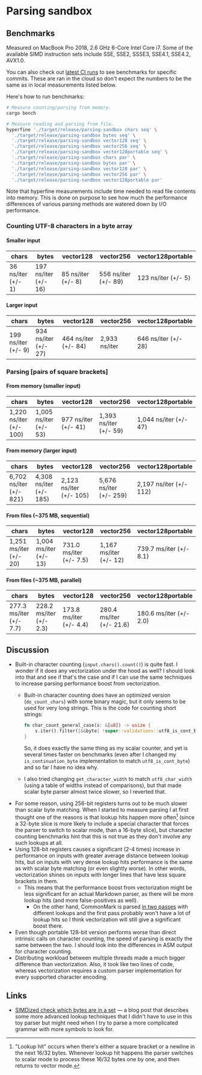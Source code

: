 # Parsing sandbox

## Benchmarks

Measured on MacBook Pro 2018, 2.6 GHz 6-Core Intel Core i7. Some of the available SIMD instruction sets include SSE, SSE2, SSSE3, SSE4.1, SSE4.2, AVX1.0.

You can also check out [latest CI runs](https://github.com/garlicbreadcleric/parsing-sandbox/actions) to see benchmarks for specific commits. These are ran in the cloud so don't expect the numbers to be the same as in local measurements listed below.

Here's how to run benchmarks:

```bash
# Measure counting/parsing from memory.
cargo bench

# Measure reading and parsing from file.
hyperfine './target/release/parsing-sandbox chars seq' \
  './target/release/parsing-sandbox bytes seq' \
  './target/release/parsing-sandbox vector128 seq' \
  './target/release/parsing-sandbox vector256 seq' \
  './target/release/parsing-sandbox vector128portable seq' \
  './target/release/parsing-sandbox chars par' \
  './target/release/parsing-sandbox bytes par' \
  './target/release/parsing-sandbox vector128 par' \
  './target/release/parsing-sandbox vector256 par' \
  './target/release/parsing-sandbox vector128portable par'
```

Note that hyperfine measurements include time needed to read file contents into memory. This is done on purpose to see how much the performance differences of various parsing methods are watered down by I/O performance.

### Counting UTF-8 characters in a byte array

#### Smaller input

| chars              | bytes                | vector128          | vector256            | vector128portable   |
|--------------------|----------------------|--------------------|----------------------|---------------------|
| 36 ns/iter (+/- 1) | 197 ns/iter (+/- 16) | 85 ns/iter (+/- 8) | 556 ns/iter (+/- 89) | 123 ns/iter (+/- 5) |

#### Larger input

| chars               | bytes                | vector128            | vector256     | vector128portable    |
|---------------------|----------------------|----------------------|---------------|----------------------|
| 199 ns/iter (+/- 9) | 934 ns/iter (+/- 27) | 464 ns/iter (+/- 84) | 2,933 ns/iter | 646 ns/iter (+/- 28) |

### Parsing \[pairs of square brackets\]

#### From memory (smaller input)

| chars                   | bytes                  | vector128            | vector256              | vector128portable      |
|-------------------------|------------------------|----------------------|------------------------|------------------------|
| 1,220 ns/iter (+/- 100) | 1,005 ns/iter (+/- 53) | 977 ns/iter (+/- 41) | 1,393 ns/iter (+/- 59) | 1,044 ns/iter (+/- 47) |

#### From memory (larger input)

| chars                   | bytes                   | vector128               | vector256               | vector128portable       |
|-------------------------|-------------------------|-------------------------|-------------------------|-------------------------|
| 6,702 ns/iter (+/- 821) | 4,308 ns/iter (+/- 185) | 2,123 ns/iter (+/- 105) | 5,676 ns/iter (+/- 259) | 2,197 ns/iter (+/- 112) |

#### From files (~375 MB, sequential)

| chars                  | bytes                  | vector128               | vector256              | vector128portable       |
|------------------------|------------------------|-------------------------|------------------------|-------------------------|
| 1,251 ms/iter (+/- 20) | 1,004 ms/iter (+/- 13) | 731.0 ms/iter (+/- 7.5) | 1,167 ms/iter (+/- 12) | 739.7 ms/iter (+/- 8.1) |

#### From files (~375 MB, parallel)

| chars                   | bytes                   | vector128               | vector256                | vector128portable       |
|-------------------------|-------------------------|-------------------------|--------------------------|-------------------------|
| 277.3 ms/iter (+/- 7.7) | 228.2 ms/iter (+/- 2.3) | 173.8 ms/iter (+/- 4.4) | 280.4 ms/iter (+/- 21.6) | 180.6 ms/iter (+/- 2.0) |

## Discussion

- Built-in character counting (`input.chars().count()`) is quite fast. I wonder if it does any vectorization under the hood as well? I should look into that and see if that's the case and if I can use the same techniques to increase parsing performance boost from vectorization.
  - Built-in character counting does have an optimized version (`do_count_chars`) with some binary magic, but it only seems to be used for very long strings. This is the code for counting short strings:

    ```rust
    fn char_count_general_case(s: &[u8]) -> usize {
        s.iter().filter(|&&byte| !super::validations::utf8_is_cont_byte(byte)).count()
    }
    ```

    So, it does exactly the same thing as my scalar counter, and yet is several times faster on benchmarks (even after I changed my `is_continuation_byte` implementation to match `utf8_is_cont_byte`) and so far I have no idea why.
  - I also tried changing `get_character_width` to match `utf8_char_width` (using a table of widths instead of comparisons), but that made scalar byte parser almost twice slower, so I reverted that.
- For some reason, using 256-bit registers turns out to be much slower than scalar byte matching. When I started to measure parsing I at first thought one of the reasons is that lookup hits happen more often[^lookup-hit] (since a 32-byte slice is more likely to include a special character that forces the parser to switch to scalar mode, than a 16-byte slice), but character counting benchmarks hint that this is not true as they don't involve any such lookups at all.
- Using 128-bit registers causes a significant (2-4 times) increase in performance on inputs with greater average distance between lookup hits, but on inputs with very dense lookup hits performance is the same as with scalar byte matching (or even slightly worse). In other words, vectorization shines on inputs with longer lines that have less square brackets in them.
  - This means that the performance boost from vectorization might be less significant for an actual Markdown parser, as there will be more lookup hits (and more false-positives as well).
    - On the other hand, CommonMark is parsed [in two passes](https://spec.commonmark.org/0.30/#appendix-a-parsing-strategy) with different lookups and the first pass probably won't have a lot of lookup hits so I think vectorization will still give a significant boost there.
- Even though portable 128-bit version performs worse than direct intrinsic calls on character counting, the speed of parsing is exactly the same between the two. I should look into the differences in ASM output for character counting.
- Distributing workload between multiple threads made a much bigger difference than vectorization. Also, it took like two lines of code, whereas vectorization requires a custom parser implementation for every supported character encoding.

## Links

- [SIMDized check which bytes are in a set](http://0x80.pl/articles/simd-byte-lookup.html) — a blog post that describes some more advanced lookup techniques that I didn't have to use in this toy parser but might need when I try to parse a more complicated grammar with more symbols to look for.

[^lookup-hit]: "Lookup hit" occurs when there's either a square bracket or a newline in the next 16/32 bytes. Whenever lookup hit happens the parser switches to scalar mode to process these 16/32 bytes one by one, and then returns to vector mode.
